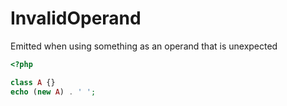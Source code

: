 # InvalidOperand

Emitted when using something as an operand that is unexpected

```php
<?php

class A {}
echo (new A) . ' ';
```

